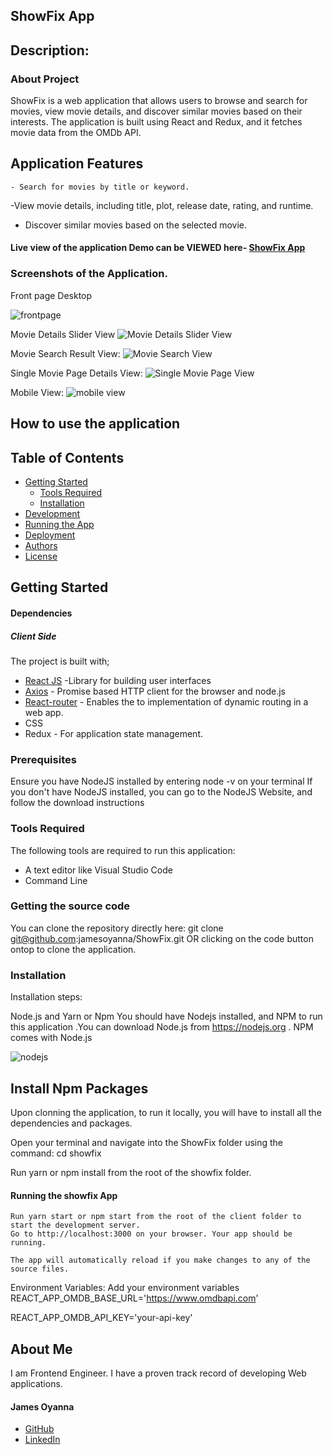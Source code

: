 ## ShowFix App

## Description: 

### About Project
 ShowFix is a web application that allows users to browse and search for movies, view movie details, and discover similar movies based on their interests. The application is built using React and Redux, and it fetches movie data from the OMDb API.

## Application Features
    - Search for movies by title or keyword.

   -View movie details, including title, plot, release date, rating, and runtime.

   - Discover similar movies based on the selected movie.


#### Live view of the application Demo can be VIEWED here- [ShowFix App](https://showfix.netlify.app/)


### Screenshots of the Application.

Front page Desktop

![frontpage](https://github.com/jamesoyanna/ShowFix/assets/26815113/c5f1e3af-8214-4ee7-8b87-85b528ee3203)



Movie Details Slider View
![Movie Details Slider View](https://github.com/jamesoyanna/ShowFix/assets/26815113/e4315938-4742-4ce3-a2b3-4664404bac12)



Movie Search Result View:
![Movie Search View](https://github.com/jamesoyanna/ShowFix/assets/26815113/3c42229a-eed5-47cd-8ba6-144e7a7cfcd7)



Single Movie Page Details View:
![Single Movie Page View](https://github.com/jamesoyanna/ShowFix/assets/26815113/28ebc0b2-8422-4d8b-b60b-a88ad68b4024)


Mobile View:
![mobile view](https://github.com/jamesoyanna/ShowFix/assets/26815113/0b8c3e5d-8a62-470c-a3ff-cf3820b014b3)


## How to use the application

## Table of Contents
- [Getting Started](#getting-started)
	- [Tools Required](#tools-required)
	- [Installation](#installation)
- [Development](#development)
- [Running the App](#running-the-app)
- [Deployment](#deployment)
- [Authors](#authors)
- [License](#license)

## Getting Started

#### Dependencies
##### Client Side

The project is built with;
* [React JS](https://beta.reactjs.org/) -Library for building user interfaces
* [Axios](https://axios-http.com) - Promise based HTTP client for the browser and node.js
* [React-router](https://reactrouter.com) - Enables the to implementation of dynamic routing in a web 
app.
* CSS 
* Redux  - For application state management.

 
### Prerequisites
Ensure you have NodeJS installed by entering node -v on your terminal If you don't have NodeJS installed, you can go to the NodeJS Website, and follow the download instructions


### Tools Required
The following tools are required to run this application:

* A text editor like Visual Studio Code
* Command Line

### Getting the source code
You can clone the repository directly here:
git clone git@github.com:jamesoyanna/ShowFix.git
OR clicking on the code button ontop to clone the application.

### Installation
Installation steps:

Node.js and Yarn or Npm
You should have Nodejs installed, and NPM to run this application .You can download Node.js from https://nodejs.org . NPM comes with Node.js

![nodejs](https://user-images.githubusercontent.com/26815113/132867561-bf2ec1a2-cd63-461f-95dd-e95c1c6676c7.PNG)

## Install Npm Packages
Upon clonning the application, to run it locally, you will have to install all the dependencies and packages. 

Open your terminal and navigate into the ShowFix folder using the command:
cd showfix

 Run yarn or npm install from the root of the showfix folder.



#### Running the showfix App

  ``` 
Run yarn start or npm start from the root of the client folder to start the development server. 
Go to http://localhost:3000 on your browser. Your app should be running.

The app will automatically reload if you make changes to any of the source files.
  ```


Environment Variables:
Add your environment variables
REACT_APP_OMDB_BASE_URL='https://www.omdbapi.com'

REACT_APP_OMDB_API_KEY='your-api-key'


## About Me 
I am Frontend Engineer. I have a proven track record of developing Web applications. 


#### James Oyanna
* [GitHub](https://github.com/jamesoyanna)
* [LinkedIn](https://www.linkedin.com/in/jamesoyanna)


